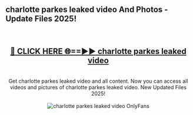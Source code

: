 <h2>charlotte parkes leaked video And Photos - Update Files 2025!</h2>
<br>
<div align="center">
<h2><a href="https://linkcuts.com/hfmhzwbr" rel="nofollow">🔴 CLICK HERE 🌐==►► charlotte parkes leaked video</a></h2>
<br>
Get charlotte parkes leaked video and all content. Now you can access all videos and pictures of charlotte parkes leaked video. New Updated Files 2025!
<br>
<br>
<a href="https://linkcuts.com/hfmhzwbr" rel="nofollow" data-target="animated-image.originalLink"><img src="https://i.ibb.co.com/WyWwxjT/player-gif2.gif" alt="charlotte parkes leaked video OnlyFans" style="max-width: 100%; display: inline-block;" data-target="animated-image.originalImage"></a>
</div>
<br>